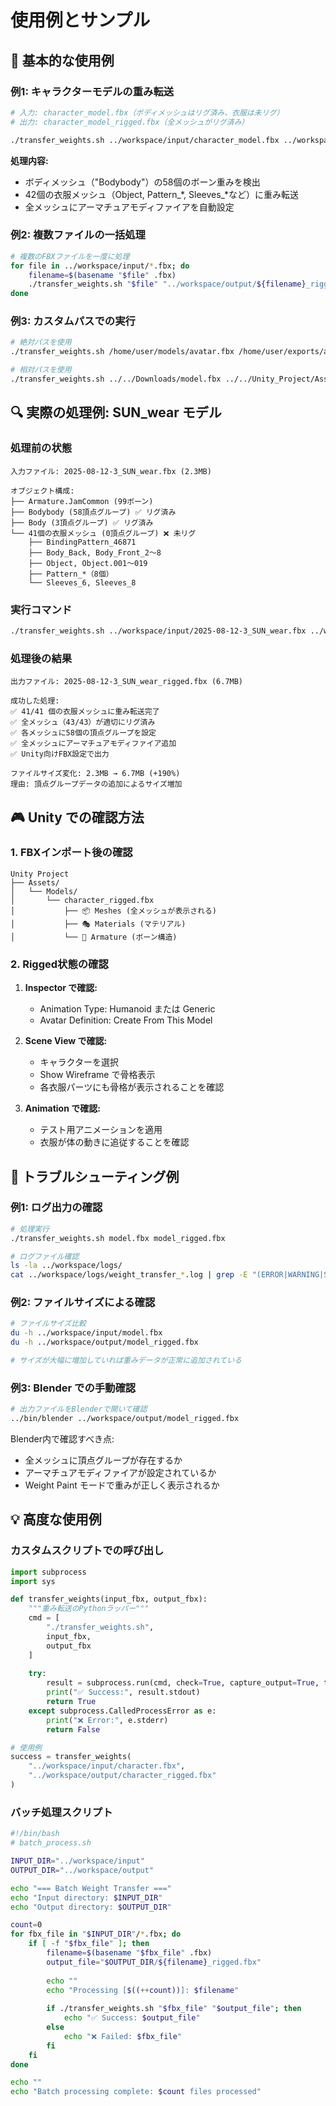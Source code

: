 # 使用例とサンプル

## 📖 基本的な使用例

### 例1: キャラクターモデルの重み転送

```bash
# 入力: character_model.fbx（ボディメッシュはリグ済み、衣服は未リグ）
# 出力: character_model_rigged.fbx（全メッシュがリグ済み）

./transfer_weights.sh ../workspace/input/character_model.fbx ../workspace/output/character_model_rigged.fbx
```

**処理内容:**
- ボディメッシュ（"Bodybody"）の58個のボーン重みを検出
- 42個の衣服メッシュ（Object, Pattern_*, Sleeves_*など）に重み転送
- 全メッシュにアーマチュアモディファイアを自動設定

### 例2: 複数ファイルの一括処理

```bash
# 複数のFBXファイルを一度に処理
for file in ../workspace/input/*.fbx; do
    filename=$(basename "$file" .fbx)
    ./transfer_weights.sh "$file" "../workspace/output/${filename}_rigged.fbx"
done
```

### 例3: カスタムパスでの実行

```bash
# 絶対パスを使用
./transfer_weights.sh /home/user/models/avatar.fbx /home/user/exports/avatar_unity.fbx

# 相対パスを使用
./transfer_weights.sh ../../Downloads/model.fbx ../../Unity_Project/Assets/model_rigged.fbx
```

## 🔍 実際の処理例: SUN_wear モデル

### 処理前の状態
```
入力ファイル: 2025-08-12-3_SUN_wear.fbx (2.3MB)

オブジェクト構成:
├── Armature.JamCommon (99ボーン)
├── Bodybody (58頂点グループ) ✅ リグ済み
├── Body (3頂点グループ) ✅ リグ済み  
└── 41個の衣服メッシュ (0頂点グループ) ❌ 未リグ
    ├── BindingPattern_46871
    ├── Body_Back, Body_Front_2～8
    ├── Object, Object.001～019
    ├── Pattern_*（8個）
    └── Sleeves_6, Sleeves_8
```

### 実行コマンド
```bash
./transfer_weights.sh ../workspace/input/2025-08-12-3_SUN_wear.fbx ../workspace/output/2025-08-12-3_SUN_wear_rigged.fbx
```

### 処理後の結果
```
出力ファイル: 2025-08-12-3_SUN_wear_rigged.fbx (6.7MB)

成功した処理:
✅ 41/41 個の衣服メッシュに重み転送完了
✅ 全メッシュ（43/43）が適切にリグ済み
✅ 各メッシュに58個の頂点グループを設定
✅ 全メッシュにアーマチュアモディファイア追加
✅ Unity向けFBX設定で出力

ファイルサイズ変化: 2.3MB → 6.7MB (+190%)
理由: 頂点グループデータの追加によるサイズ増加
```

## 🎮 Unity での確認方法

### 1. FBXインポート後の確認

```
Unity Project
├── Assets/
│   └── Models/
│       └── character_rigged.fbx
│           ├── 📦 Meshes (全メッシュが表示される)
│           ├── 🎭 Materials (マテリアル)
│           └── 🦴 Armature (ボーン構造)
```

### 2. Rigged状態の確認

1. **Inspector で確認:**
   - Animation Type: Humanoid または Generic
   - Avatar Definition: Create From This Model

2. **Scene View で確認:**
   - キャラクターを選択
   - Show Wireframe で骨格表示
   - 各衣服パーツにも骨格が表示されることを確認

3. **Animation で確認:**
   - テスト用アニメーションを適用
   - 衣服が体の動きに追従することを確認

## 🔧 トラブルシューティング例

### 例1: ログ出力の確認

```bash
# 処理実行
./transfer_weights.sh model.fbx model_rigged.fbx

# ログファイル確認
ls -la ../workspace/logs/
cat ../workspace/logs/weight_transfer_*.log | grep -E "(ERROR|WARNING|SUCCESS)"
```

### 例2: ファイルサイズによる確認

```bash
# ファイルサイズ比較
du -h ../workspace/input/model.fbx
du -h ../workspace/output/model_rigged.fbx

# サイズが大幅に増加していれば重みデータが正常に追加されている
```

### 例3: Blender での手動確認

```bash
# 出力ファイルをBlenderで開いて確認
../bin/blender ../workspace/output/model_rigged.fbx
```

Blender内で確認すべき点:
- 全メッシュに頂点グループが存在するか
- アーマチュアモディファイアが設定されているか
- Weight Paint モードで重みが正しく表示されるか

## 💡 高度な使用例

### カスタムスクリプトでの呼び出し

```python
import subprocess
import sys

def transfer_weights(input_fbx, output_fbx):
    """重み転送のPythonラッパー"""
    cmd = [
        "./transfer_weights.sh",
        input_fbx,
        output_fbx
    ]
    
    try:
        result = subprocess.run(cmd, check=True, capture_output=True, text=True)
        print("✅ Success:", result.stdout)
        return True
    except subprocess.CalledProcessError as e:
        print("❌ Error:", e.stderr)
        return False

# 使用例
success = transfer_weights(
    "../workspace/input/character.fbx",
    "../workspace/output/character_rigged.fbx"
)
```

### バッチ処理スクリプト

```bash
#!/bin/bash
# batch_process.sh

INPUT_DIR="../workspace/input"
OUTPUT_DIR="../workspace/output"

echo "=== Batch Weight Transfer ==="
echo "Input directory: $INPUT_DIR"
echo "Output directory: $OUTPUT_DIR"

count=0
for fbx_file in "$INPUT_DIR"/*.fbx; do
    if [ -f "$fbx_file" ]; then
        filename=$(basename "$fbx_file" .fbx)
        output_file="$OUTPUT_DIR/${filename}_rigged.fbx"
        
        echo ""
        echo "Processing [$((++count))]: $filename"
        
        if ./transfer_weights.sh "$fbx_file" "$output_file"; then
            echo "✅ Success: $output_file"
        else
            echo "❌ Failed: $fbx_file"
        fi
    fi
done

echo ""
echo "Batch processing complete: $count files processed"
```